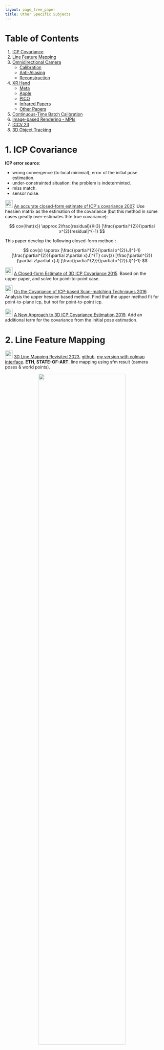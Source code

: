 ```yaml
---
layout: page_tree_paper
title: Other Specific Subjects
---
```


# Table of Contents
1. [ICP Covariance](#l1)
2. [Line Feature Mapping](#l2)
3. [Omnidirectional Camera](#l3)
    * [Calibration](#l3.1)
    * [Anti-Aliasing](#l3.2)
    * [Reconstruction](#l3.3)
4. [XR Hand](#l4)
    * [Meta](#l4.1)
    * [Apple](#l4.2)
    * [PICO](#lpcio)
    * [Infrared Papers](#lxr_irpaper)
    * [Other Papers](#lxr_other)
5. [Continuous-Time Batch Calibration](#l5)
6. [Image-based Rendering - MPIs](#l6)
7. [ICCV 23](#liccv23)
8. [3D Object Tracking](#l3dobjtrack)

<p/><p/>

<a name="l1"></a>
# 1. ICP Covariance

**ICP error source**:

* wrong convergence (to local minimial), error of the initial pose estimation.
* under-constrainted situation: the problem is indeterminted.
* miss match.
* sensor noise.

<img src="/assets/img/paperread/thumbs.png" height="25"/> [An accurate closed-form estimate of ICP's covariance 2007](https://ieeexplore.ieee.org/document/4209579). Use hessien matrix as the estimation of the covariance (but this method in some cases greatly over-estimates thte true covariance):

$$
cov(\hat{x}) \approx 2\frac{residual}{K-3} [\frac{\partial^{2}}{\partial x^{2}}residual]^{-1}
$$

This paper develop the following closed-form method :

$$
cov(x) \approx [\frac{\partial^{2}}{\partial x^{2}}J]^{-1} [\frac{\partial^{2}}{\partial z\partial x}J]^{T} cov(z) [\frac{\partial^{2}}{\partial z\partial x}J] [\frac{\partial^{2}}{\partial x^{2}}J]^{-1}
$$

<img src="/assets/img/paperread/thumbs.png" height="25"/> [A Closed-form Estimate of 3D ICP Covariance 2015](https://sites.google.com/site/icpcovariance/). Based on the upper paper, and solve for point-to-point case.

<img src="/assets/img/paperread/thumbs.png" height="25"/> [On the Covariance of ICP-based Scan-matching Techniques 2016](https://arxiv.org/abs/1410.7632). Analysis the upper hessien based method. Find that the upper method fit for point-to-plane icp, but not for point-to-point icp.

<img src="/assets/img/paperread/thumbs.png" height="25"/> [A New Approach to 3D ICP Covariance Estimation 2019](https://arxiv.org/abs/1909.05722). Add an additional term for the covariance from the initial pose estimation.

<a name="l2"></a>
# 2. Line Feature Mapping

<img src="/assets/img/paperread/chrown.png" height="25"/> [3D Line Mapping Revisited 2023](https://arxiv.org/abs/2303.17504), [github](https://github.com/cvg/limap). [my version with colmap interface](https://github.com/yeliu-deepmirror/limap). **ETH, <h>STATE-OF-ART</h>**. line mapping using sfm result (camera poses & world points).

<div align="center">    
<img src="/assets/img/paperread/limap.png" width="75%"/>
</div>

1. Line Proposal : line match -> <h>point-guided line triangulation</h> (to overcome degenerate cases).
  * using [Orthonormal Representation](#lorth_line).
  * line feature : [DeepLSD](https://github.com/cvg/DeepLSD), descriptors : [LineTR](https://github.com/yosungho/LineTR).
  * line matcher : [GlueStick](https://github.com/cvg/GlueStick)(superglue for lines).
2. Proposal Scoring & Track Association.
3. Joint Optimization.
4. <u>Test localization in our benchmark, no improvement seen</u> ([more details in my repo](https://github.com/yeliu-deepmirror/limap)).

<img src="/assets/img/paperread/chrown0.png" height="25"/> [UV-SLAM: Unconstrained Line-based SLAM Using Vanishing Points for Structural Mapping 2021](https://arxiv.org/abs/2112.13515). using vanishing points for structural mapping, to avoid degeneracy in Plucker representation.

<img src="/assets/img/paperread/chrown0.png" height="25"/> [PL-SLAM: a Stereo SLAM System through the Combination of Points and Line Segments 2017](https://arxiv.org/abs/1705.09479). Using the orthonormal representation of lines, and 3d point representation of points, to process visual slam (basicly ORBSLAM2 structure). And the first paper to derivative the line jacobians with detail.

<img src="/assets/img/paperread/chrown0.png" height="25"/> [impact of landmark parameterization on monocular ekf-slam with points and lines 2010](https://www.researchgate.net/publication/41182046_Impact_of_Landmark_Parametrization_on_Monocular_EKF-SLAM_with_Points_and_Lines) Project lines into camera image space.

<a name="lorth_line"></a>
<img src="/assets/img/paperread/chrown.png" height="25"/> [structure-from-motion using lines : representation triangulation and bundle adjustment 2005](https://hal.archives-ouvertes.fr/hal-00092589/document), based on [Plucker representation](https://en.wikipedia.org/wiki/Pl%C3%BCcker_coordinates) of the line (by two points or two planes: the direction of the line, and the moment). The paper proposed a **Orthonormal Representation** of lines, takes only 4 dof (three from SO(3) and one from SO(2)), make it easier for optimization.

* *Used this factorization in our project, it performs well.* But in actually localization applications, point feature is much more robust than this method.
* this should fits better for traffic lanes mapping, with fixed poses.

<a name="l3"></a>
# 3. Omnidirectional Camera

<a name="l3.1"></a>
## 3.1 Calibration

<img src="/assets/img/paperread/chrown.png" height="25"/> [Single View Point Omnidirectional Camera Calibration from Planar Grids 2007](https://hal.inria.fr/hal-00767674/file/omni_calib.pdf) (opencv fisheye model based on this paper).

<img src="/assets/img/paperread/chrown.png" height="25"/> [A Multiple-Camera System Calibration Toolbox Using A Feature Descriptor-Based Calibration Pattern](https://people.inf.ethz.ch/pomarc/pubs/LiIROS13a.pdf) ([opencv calibration](https://docs.opencv.org/4.x/dd/d12/tutorial_omnidir_calib_main.html) based on this paper).

<a name="l3.2"></a>
## 3.2 Anti-Aliasing

Anti-Aliasing is important when converting panorama images to pinhole images.

<img src="/assets/img/paperread/chrown.png" height="25"/> [Anti-aliasing techniques comparison](https://www.sapphirenation.net/anti-aliasing-comparison-performance-quality). [Spatial anti-aliasing](https://en.wikipedia.org/wiki/Spatial_anti-aliasing).

* [SSAA (Supersampling anti-aliasing)](https://en.wikipedia.org/wiki/Supersampling). In the objective image, pick some pixels around, project back to the original image (panorama image for our case) to get colors, and averaging.
* MSAA (Multisample anti-aliasing), boost over SSAA share the samples among different objective pixels.
* Post-process anti-aliasing: FXAA, SMAA, CMAA, etc.
* [Signal processing approach](https://en.wikipedia.org/wiki/Spatial_anti-aliasing#Signal_processing_approach_to_anti-aliasing): to greatly reduce frequencies above a certain limit, known as the Nyquist frequency.

<a name="l3.3"></a>
## 3.3 Reconstruction

<img src="/assets/img/paperread/chrown.png" height="25"/> [Egocentric Scene Reconstruction from an Omnidirectional Video](http://vclab.kaist.ac.kr/siggraph2022p2/), [github](https://github.com/KAIST-VCLAB/EgocentricReconstruction). Fuse per-frame depth estimates into a novel <u>spherical binoctree data structure</u> that is specifically designed to tolerate spherical depth estimation errors.

<a name="l4"></a>
# 4. XR Hand

<a name="l4.1"></a>
## 4.1 Meta

<img src="/assets/img/paperread/chrown.png" height="25"/> [META blogs 2019](https://developer.oculus.com/blog/)
* [Blob segmentation](https://developer.oculus.com/blog/increasing-fidelity-with-constellation-tracked-controllers/)
  * Image pyramids to find blobs in different scale, not for all frames. to handle : separate merged blobs, detect faint blobs, center of a close blob.
  * in [noisy scene : holiday lights and trees](https://developer.oculus.com/blog/optimizing-oculus-insight-controller-tracking-to-work-in-challenging-conditions-like-near-holiday-lights/):
    * detects stationary 3D lights and reject them.
    * use CNN to validate blobs.
* [LED Matching](https://developer.oculus.com/blog/tracking-technology-explained-led-matching/).
  * “brute matching” check all the hypotheses. “proximity matching” with prior information of pose.
  * all the blobs in the four images will be collected to match.
  * develop fewer points (1 point, 2 points) match algorithms.

<div align="center">    
<img src="/assets/img/paperread/four_image_detection.png" width="85%"/>
</div>

* No more blogs released after Dec 2019, but more hand tracking updates are available.
* My implementation:

<div align="center">    
<img src="/assets/img/screenshots/hand6dof.gif" width="60%"/>
</div>

<a name="l4.2"></a>
## 4.2 Apple

[Apple Vision Pro 2023](https://www.apple.com/apple-vision-pro/)
* [Design for spatial input 2023](https://developer.apple.com/videos/play/wwdc2023/10073/).
  * eye tracking -> target. tap finger -> select. flick finger -> scroll.
  * could process complete hand tracking in some cases.

<div align="center">    
<img src="/assets/img/paperread/apple-vision-pro-gestures.webp" width="35%"/>
</div>

* [Detect Body and Hand Pose with Vision 2020](https://developer.apple.com/videos/play/wwdc2020/10653/) other people's pose.

<a name="lpcio"></a>
# 4.3 PICO

[PICO Centaur 光学追踪+裸手识别 2023](https://mp.weixin.qq.com/s/JP6ertmxXc0fF0fIPU8QMg); LED + AI HAND + IMU.
* <img src="/assets/img/paperread/thumbs.png" height="25"/> [HaMuCo hand tracking 2023](https://zxz267.github.io/HaMuCo/).
  * self-supervised from multi-view pseudo 2D labels.
  * cross-view-network following multiple single-image-network to merge multi-view result. (Designed for VR 4-cameras system)
* <img src="/assets/img/paperread/thumbs.png" height="25"/> [Decoupled Iterative Refinement Framework for Interacting Hands Reconstruction from a Single RGB Image 2023](https://arxiv.org/abs/2302.02410), for two hands reconstruction.
* <img src="/assets/img/paperread/thumbs.png" height="25"/> [Reconstructing Interacting Hands with Interaction Prior from Monocular Images 2023](https://arxiv.org/abs/2308.14082), for two hands reconstruction.
* Data [Realistic Full-Body Tracking from Sparse Observations via Joint-Level Modeling](https://arxiv.org/abs/2308.08855).
* XR body recovery.

<a name="lxr_irpaper"></a>
## 4.3 Infrared Papers

<img src="/assets/img/paperread/thumbs.png" height="25"/> [A comparative analysis of localization algorithms for visible light communication 2021](https://sci-hub.ru/https://link.springer.com/article/10.1007/s11082-021-02751-z).

<img src="/assets/img/paperread/chrown0.png" height="25"/> [Light-based indoor positioning systems: A review 2020](https://sci-hub.ru/https://ieeexplore.ieee.org/abstract/document/8950421/)

* <u>LEDs based method</u>. Data packets are transmitted through the optical channel using a modulation method (e.g On-Off Keying - high frequency switching of the LEDs).
  * Multiplexing to distinguish different LEDs - Time/Frequency/Orthogonal Frequency/Wavelength.
  * Positioning : Proximity/Signal Strength/Angle of Arrival/Time of Arrival
* IR
  * Oculus Rift DK2 2014: LEDs transmit their own IDs by on-off keying as a 10-bit data packet at 60Hz.
* Coded marker-based optical positioning systems.

<img src="/assets/img/paperread/thumbs.png" height="25"/> [Low-cost vision-based 6-DOF MAV localization using IR beacons 2013](https://ieeexplore.ieee.org/abstract/document/6584225/). <u>Enumerate</u> all possible 2d-3d matches, filter by plane prior (order around the centroid is kept), then solve pose by PnP.

<img src="/assets/img/paperread/thumbs.png" height="25"/> [PS Move API: A Cross-Platform 6DoF Tracking Framework 2013](https://publik.tuwien.ac.at/files/PubDat_218820.pdf), with a more detailed version [Cross-Platform Tracking of a 6DoF Motion Controller 2012](https://publik.tuwien.ac.at/files/PubDat_214197.pdf). developed for [PS Move Motion Controller](https://www.playstation.com/en-us/accessories/playstation-move-motion-controller/): single large LED blob tracking.

<img src="/assets/img/paperread/chrown0.png" height="25"/> [Kinectrack: Agile 6-DoF Tracking Using a Projected Dot Pattern 2012](https://sci-hub.ru/https://ieeexplore.ieee.org/abstract/document/6402533/). plannar IR pattern: 4 points -> quads -> kites. Kites have a perspective-invariant signature, used to match and compute pose.

<img src="/assets/img/paperread/thumbs.png" height="25"/> [Affordable infrared-optical pose-tracking for virtual and augmented reality 2007](https://www.academia.edu/download/42322622/Affordable_infrared-optical_pose-trackin20160207-26197-1usom1p.pdf). multi-view construction, then 3d model fit (maximum-clique search) to get pose.

<a name="lxr_other"></a>
## 4.4 Other Papers

<img src="/assets/img/paperread/thumbs.png" height="25"/> [Efficient 6-DoF Tracking of Handheld Objects from an Egocentric Viewpoint 2018](https://openaccess.thecvf.com/content_ECCV_2018/papers/Rohit_Pandey_Efficient_6-DoF_Tracking_ECCV_2018_paper.pdf). Image based 3d position & 6 dof pose.
* [data set for hand hold objects](https://sites.google.com/view/hmd-controller-dataset). <n>the data set might be useful</n>.
* Model based on Single Shot Multibox Detector (SSD). Intuition : users’ hands and arms provide excellent context.

<img src="/assets/img/paperread/chrown0.png" height="25"/> [1 euro Filter: A Simple Speed-based Low-pass Filter for Noisy Input in Interactive Systems 2012](https://inria.hal.science/hal-00670496/document), here for an implementation [One Euro Filter](https://jaantollander.com/post/noise-filtering-using-one-euro-filter/). Lower jitter at low speed, lower lag at high speed.

$$
\alpha = \frac{1}{1 + \frac{\tau}{T_{e}}}, \tau = \frac{1}{2\pi + f_{c}}, f_{c} = f_{c_min} + \beta \| \dot{\hat{X_{i}}} \|
$$

$$
\hat{X_{i}} = (X_{i} + \frac{\tau}{T_{e}} \hat{X_{i - 1}}) \frac{1}{1 + \frac{\tau}{T_{e}}}
$$

[Monado’s hand tracking](https://monado.freedesktop.org/handtracking), [stream app](https://store.steampowered.com/app/2317150/Monado_Hand_Tracking/):
* [post machine learning hand pose](https://www.collabora.com/news-and-blog/blog/2021/04/20/continuous-3d-hand-pose-tracking-using-machine-learning-and-monado-openxr/), [project gitlab](https://gitlab.collabora.com/col0047/openxr-hand-tracking-example). multi-stage neural network-based solution.
* [post Bag of freebies](https://www.collabora.com/news-and-blog/blog/2021/06/17/bag-of-freebies-xr-hand-tracking-machine-learning-openxr/), [pretrained model gitlab](https://gitlab.collabora.com/col0047/hand-detection).
  * Data augmentation + Noisy Student Training, a semi-supervised learning approach.
  * Architecture inspired by the YOLOv4 architecture
* [post monado hand tracking](https://www.collabora.com/news-and-blog/blog/2022/05/31/monado-hand-tracking-hand-waving-our-way-towards-a-first-attempt/), fits with the ethos of [libsurvive](https://github.com/cntools/libsurvive). using [One Euro Filter](https://jaantollander.com/post/noise-filtering-using-one-euro-filter/). using [MediaPipe](https://developers.google.com/mediapipe/solutions/vision/hand_landmarker).
  * [MediaPipe samples](https://github.com/googlesamples/mediapipe/tree/main/examples/hand_landmarker)， [MediaPipe c++](https://developers.google.com/mediapipe/framework/getting_started/hello_world_cpp.md).


<a name="l5"></a>
# 5. Continuous-Time Batch Calibration

<img src="/assets/img/paperread/chrown0.png" height="25"/> [Calibrating the Extrinsics of Multiple IMUs and of Individual Axes 2016](https://timohinzmann.com/publications/icra_2016_rehder.pdf). Add multiple IMUs based on previous works.
<img src="/assets/img/paperread/chrown0.png" height="25"/> [Unified Temporal and Spatial Calibration for Multi-Sensor Systems 2013](https://ieeexplore.ieee.org/document/6696514). Add timestamp parameter based on previous work.
<img src="/assets/img/paperread/chrown.png" height="25"/> [Continuous-Time Batch Estimation using Temporal Basis Functions 2012](https://furgalep.github.io/bib/furgale_icra12.pdf). [My Notes](https://drive.google.com/file/d/1ljcLGqWvBsvgvK5FpLo59VX7bIvHWlq2/view?usp=sharing).

Use a serial of bsplines to simulate the trajectory, since bspline is continous (if degree is high enough), the trajectory will be smooth, and could compute derivative w.r.t. time to get acceleration and angular velocity. forme the optimization problem with :
* map point observations.
* imu measurements : 2nd derivative of position, and 1st derivative of rotation.
* control input constraints.

<img src="/assets/img/paperread/chrown0.png" height="25"/> [General Matrix Representations for B-Splines 1998](https://xiaoxingchen.github.io/2020/03/02/bspline_in_so3/general_matrix_representation_for_bsplines.pdf). used in upper papers to generate bsplines.

<a name="l6"></a>
# 6. Image-based Rendering - MPIs

Some References:
* [Image-based Rendering](https://wiki.davidl.me/view/Image-based_rendering).
* [TUM AI Lecture Series - Image-based Rendering](/Study/PaperRead/tum_ai/#libr).

**Implicit Representations (Light Field - Plenoptic Function)** - using position & direction of each pixel (5-dim), to get its color, depth and other meta-information. [My Neural Rendering Notes](/Study/PaperRead/3d_reconstruction/#lneural_r)

<img style="float: right;" src="/assets/img/paperread/lumigraph.png" width="25%"/>

* [Light Field Traditional](https://wiki.davidl.me/view/Light_field) stores as a grid of images or videos - <u>Holographic Stereograms</u> 4d light field embedded in 2d sensors (~fly eyes) - [Light Fields 101 - SVVR 2016](https://www.youtube.com/watch?v=BXdKVisWAco). <u>Light Field could product better VR image than ray tracing</u>.
  * <img src="/assets/img/paperread/chrown0.png" height="25"/> [The Plenoptic Function and the Elements of Early Vision 1991](http://persci.mit.edu/pub_pdfs/elements91.pdf)
  * <img src="/assets/img/paperread/thumbs.png" height="25"/> [The Lumigraph 1996](https://dash.harvard.edu/bitstream/handle/1/2634291/Gortler_Lumigraph.pdf?sequence=2&isAllowed=y), [Light Field Rendering 1996](https://graphics.stanford.edu/papers/light/). 4D representation (since cameras sit in a plane) : (s, t) ~ position, (u, v) ~ direction.
  * <img src="/assets/img/paperread/chrown0.png" height="25"/> [Dynamically Reparameterized Light Fields 2000](http://www.cs.harvard.edu/~sjg/papers/drlf.pdf), [video explain](https://www.youtube.com/watch?v=p2w1DNkITI8), [video demo](https://www.youtube.com/watch?v=msNVZT3USEM).
  * <img src="/assets/img/paperread/chrown0.png" height="25"/> [Plenopticam 2019](http://www.plenoptic.info/index.html), [github](https://github.com/hahnec/plenopticam).
  * Light Field Camera [Lytro](https://en.wikipedia.org/wiki/Lytro).
* [Light Field Networks & NERF](/Study/PaperRead/3d_reconstruction/#lneural_r) method to render new views.
  * Light Field: you directly predict colors from light rays. [Deep blending 2018](http://visual.cs.ucl.ac.uk/pubs/deepblending/), [Free View Synthesis 2020](http://vladlen.info/publications/free-view-synthesis/).
  * NERF: performing volume rendering (integration along the ray).


**Layered Representations**:
* Depth - Interpolation of RGBD images:
  * Apple [View Interpolation for Image Synthesis 1993](https://cseweb.ucsd.edu/~ravir/6998/papers/p279-chen.pdf), similar to image morphing.
    * (1) <u>establishes the correspondence between two images</u> (hard part); (2) use the mapping to interpolate the shape of each image toward the other (~ cv::remap).
    * this paper uses the camera transformation and image range data to automatically determine the correspondence.
      * quadtree block compression of pixels for parallel processing.
  * [Layered Depth Image 1998](https://grail.cs.washington.edu/projects/ldi/)
  * Sprites with Depth: overlapping depth images.
  * [Virtual Viewpoint Video 2004](https://www.youtube.com/watch?v=WYezwsFfxvE), render bullet time video.
    * extand boundary to create better (blending) effect.
* Aspen Movie Map (1978)
* Apple [QuickTime VR – An Image-Based Approach to Virtual Environment Navigation 1995](https://cseweb.ucsd.edu/~ravir/6998/papers/p29-chen.pdf), 360 video based image walkthrough, while the viewpoint is fixed.

<img style="float: right;" src="/assets/img/paperread/mpis_inv.jpg" width="30%"/>

**Multi-Plane Images (MPIs)**:
* Method [python implementation](https://github.com/google-research/google-research/blob/master/single_view_mpi/libs/mpi.py):
  * warping : homography.
  * compositing of layers (1 for furthest, k for closest) :
    $$
    I = \sum_{i=1}^{k}(c_{i}\alpha_{i}\prod_{j=i+1}^{k}(1-\alpha_{j}))
    $$
    $$
    D = \sum_{i=1}^{k}(d_{i}^{-1}\alpha_{i}\prod_{j=i+1}^{k}(1-\alpha_{j}))
    $$
* [Multiplane Camera 1937](https://en.wikipedia.org/wiki/Multiplane_camera)
* <img src="/assets/img/paperread/chrown0.png" height="25"/> [Stereo Matching with Transparency and Matting 1998](https://szeliski.org/papers/Szeliski_StereoTransparencyMatting_IJCV99.pdf)
* <img src="/assets/img/paperread/thumbs.png" height="25"/> [Crowdsampling The Plenoptic Function 2020](https://research.cs.cornell.edu/crowdplenoptic/), Deep Multi-plane Images. RGBA, and learnable latent feature vector (for time). render is fast. Produce more stable compare to [Nerf-Wild](/Study/PaperRead/3d_reconstruction/#lneural_r).
* <img src="/assets/img/paperread/chrown0.png" height="25"/> [Stereo Magnification: Learning View Synthesis using Multiplane Images 2018](https://tinghuiz.github.io/projects/mpi/), MPIs with stereo input.
  * <img src="/assets/img/paperread/chrown0.png" height="25"/> [Single-view view synthesis with multiplane images 2020](https://single-view-mpi.github.io/) (32-layers), [github](https://github.com/google-research/google-research/tree/master/single_view_mpi), predict the mutli-plane images from single image. using colmap sparse point cloud and target image (from online videos) to train.
  * <img src="/assets/img/paperread/chrown.png" height="25"/> [Single-View View Synthesis in the Wild with Learned Adaptive Multiplane Images 2022](https://github.com/yxuhan/AdaMPI) (8-64 layers, <h>pretrained 32&64 are available</h>). trained in wild dataset (COCO) (by mono-depth wrapped images).
    * MPI over-parameterization problem : use encoder-decoder architecture.
    * Suboptimal depth problem : apply inter-plane interaction.

<figure align="center">
  <img src="/assets/img/paperread/mpi_view_test.gif" width="50%"/>
  <figcaption>Single-view view synthesis test with deepmirror office.</figcaption>
</figure>

<figure align="center">
  <img src="https://github.com/yeliu-deepmirror/AdaMPI/raw/master/images/adampi.gif" width="50%"/>
  <figcaption>AdaMPI test with online image.</figcaption>
</figure>

* <img src="/assets/img/paperread/thumbs.png" height="25"/> [SynSin: End-to-end View Synthesis from a Single Image 2019](https://arxiv.org/abs/1912.08804) with depth feature, and network to merge images.
* <img src="/assets/img/paperread/thumbs.png" height="25"/> [DeepView View Synthesis with Learned Gradient Descent 2019](https://augmentedperception.github.io/deepview/), multi-view to MPIs, <n>too hard to train, hanged by Google</n>.
* <img src="/assets/img/paperread/thumbs.png" height="25"/> [MatryODShka: Real-time 6DoF Video View Synthesis using Multi-Sphere Images 2020](https://arxiv.org/abs/2008.06534), [github](https://github.com/brownvc/matryodshka). conert stereo 360 to MPIs.
* <img src="/assets/img/paperread/thumbs.png" height="25"/> [MINE: Towards Continuous Depth MPI with NeRF for Novel View Synthesis 2021](https://vincentfung13.github.io/projects/mine/), multi-plane volume render.
* <img src="/assets/img/paperread/chrown0.png" height="25"/> [NeX: Real-time View Synthesis with Neural Basis Expansion 2021](https://github.com/nex-mpi/nex-code) (192-layers, with 16 texture images), parameterizing each pixel as a linear combination of basis functions (based on view angle) learned from a neural network.
  * 192-layers, with 16 texture images, too large memory.
  * 17 images scene took 18h to train, trainning slow, limit its use case.
* <img src="/assets/img/paperread/thumbs.png" height="25"/> [Real-Time Neural Character Rendering with Pose-Guided Multiplane Images 2022](https://github.com/ken-ouyang/PGMPI), use image-to-image translation paradigm.
* <img src="/assets/img/paperread/chrown0.png" height="25"/> Apple [Generative Multiplane Images 2022](https://xiaoming-zhao.github.io/projects/gmpi/) (32-layers) but only has pre-trained model for face dataset. (<n>Apple might use this for Vision pro 3d photo</n>)
* <img src="/assets/img/paperread/thumbs.png" height="25"/> [Structural Multiplane Image 2023](https://github.com/mf-zhang/Structural-MPI), planes made based on planar 3D reconstruction of the scene.
  * since planes could intersect, need to order the render sequence for each pixel - **slow**.

**MPIs Final choice** : [Single-View View Synthesis in the Wild with Learned Adaptive Multiplane Images 2022](https://github.com/yxuhan/AdaMPI), [our version](https://github.com/yeliu-deepmirror/AdaMPI), (Single-view view synthesis with rgbd trained on COCO). Could run on VR & Phone.
* Use rbgd as input, predict density 𝜎 for each plane instead of alpha 𝛼 .
* *Plane Adjustment Network*. arranging each MPI plane at an appropriate (pre-defined) depth to represent the scene.
* *Radiance Prediction Network*. predicts the color 𝑐 𝑖 and density 𝜎 𝑖 for each plane at 𝑑 𝑖 .
* Train using single image : supervised by RGBD wrapping + Hole filling network.
* TODO: <n>supervision by youtube videos</n>.
* TODO: <n>single view 3D gaussian splitting might help?</n>.
* Implementation (Phone version & Pico version) of a OpenGLES shared based MIP visualizer.

<div align="center">    
<iframe src="//player.bilibili.com/player.html?aid=321195337&bvid=BV1Dw411e7QE&cid=1272450395&p=1" width="50%" height="300" scrolling="no" border="0" frameborder="no" framespacing="0" allowfullscreen="true"> </iframe>
</div>

<a name="liccv23"></a>
# 7. ICCV 23

[ICCV'23 Robot Learning & SLAM Workshop](https://www.youtube.com/playlist?list=PLLUUYtjRHf8NkQ03nLP6V16iPiEm7atmu)

<img src="/assets/img/paperread/chrown0.png" height="25"/> [Marc Pollefeys: Visual Localization and Mapping From Classical to Modern](https://youtu.be/15U8qwFcL24?si=m3mylnIPg6-AeHni) SFM & Visual Localization. [3DV 2024](https://3dvconf.github.io/2024/).
* Point Features:
  * [PixLoc 2021](https://github.com/cvg/pixloc) end-to-end learn from pose loss.
  * [Pixel-Perfect SFM 2021](https://github.com/cvg/pixel-perfect-sfm) refine 2d feature position by dense NN descriptor.
  * [LightGlue 2023](https://github.com/cvg/LightGlue)
* Privacy-Preserving Geometric Computer Vision.
* Line Features: [DeepLSD 2023](https://github.com/cvg/DeepLSD), [GlueSticks 2023](https://github.com/cvg/GlueStick) -> [LiMap 2023](https://github.com/cvg/limap).
* [LaMAR 2022](https://lamar.ethz.ch/) AR Benchmarking.

<img src="/assets/img/paperread/chrown0.png" height="25"/> [Maurice Fallon: Robust Multi-Sensor SLAM with Learning and Sensor Fusion](https://youtu.be/hRs4a1wqnUE?si=JJQI9kVSs6dzkAmx). 3 camera + lidar system.
* **Lidar-Visual Odometry**:
  * [VILENS 2021](https://arxiv.org/abs/2107.07243), joint optimization of lidar & visual & imu resiudals.
  * [Hilti-Oxford SLAM Dataset 2023](https://hilti-challenge.com/index.html).
* [InstaLoc 2023](https://arxiv.org/abs/2305.09552) through *dense lidar* semantic instances matching.
* [NavLive 2022](https://www.navlive.co.uk/)
* <img src="/assets/img/paperread/chrown0.png" height="25"/> **Lidar Vision NeRF**.
  * Lidar-Camera Calibration - [Extrinsic Calibration of Camera to LIDAR using a **Differentiable Checkerboard Model** 2023].
  * [SiLVR : Scalable Lidar-Visual Reconstruction with Neural Radiance Fields 2023] nerf + lidar depth + lidar normal.
* **SLAM + LLMs** : [Language-EXtended Indoor SLAM (LEXIS) 2023](https://arxiv.org/abs/2309.15065) building semantically rich visual maps with LLMs, based on [CLIP](https://github.com/openai/CLIP).

<img src="/assets/img/paperread/chrown0.png" height="25"/> [Luca Carlone: From SLAM to Spatial Perception](https://youtu.be/jDume0pA2-Q?si=ASxhNdJt9P7mSyPk). hierarchical representations, certifiable algorithms, and self-supervised learning.
* Scene Map : [Kimera: Real-time Metric-Semantic SLAM 2021](https://github.com/MIT-SPARK/Kimera). 3D scene underestanding : semantics (**objects, agents, sounds, etc**), relations. [Kimera-Multi 2023](https://github.com/MIT-SPARK/Kimera-Multi), multi-robots.
* <img src="/assets/img/paperread/chrown0.png" height="25"/> Robustness : **Certifiable algorithms** compute an estimate and either certify its optimality, or detect failure. [Kimera-RPGO](https://github.com/MIT-SPARK/Kimera-RPGO)
  * [ROBIN 2023](https://github.com/MIT-SPARK/ROBIN) based on graph theory to find large sets of compatible measurements and prune gross outliers (used in [TEASER++ 2020](https://github.com/MIT-SPARK/TEASER-plusplus)).
  * [GNC + ADAPT 2021](https://github.com/MIT-SPARK/GNC-and-ADAPT) graduated non-convexity (to reduce non-convexity of the optimization).
  * [Certifiable Outlier-Robust Geometric Perception 2022](https://github.com/MIT-SPARK/CertifiablyRobustPerception) semidefinite moment relaxations.
  * Self-supervised Learning for Certification.

<img src="/assets/img/paperread/thumbs.png" height="25"/> [Chen Wang: Imperative SLAM and PyPose Library for Robot Learning](https://youtu.be/_j5tJFC-Gbk?si=LT7GsrC-LnZ-ngJU), [Imperative SLAM 2023](https://sairlab.org/iSLAM/). Take back-end optimization as a supervision signal for the front-end. [PyPose](https://pypose.org/).

<img src="/assets/img/paperread/thumbs.png" height="25"/> [Andrew Davison: Distributed Estimation and Learning for Robotics](https://youtu.be/1pw8xGlWkqI?si=hqQE_grS56dbofqW), [see here for related lecture](/Study/PaperRead/tum_ai/#lAndrew).
* Reason for the thoughts: (1) Hardware: map the algorithm blocks to hardware; (2) Multi-robot systems.
* <img src="/assets/img/paperread/chrown0.png" height="25"/> [Gaussian Belief Propagation](https://gaussianbp.github.io/).
* Robot Web.
  * Multi-robot localization using Gaussian Belief Propagation.
  * Multi-robot planning using Gaus sian Belief Propagation.

<img src="/assets/img/paperread/thumbs.png" height="25"/> [Daniel Cremers: From Monocular SLAM to 3D Dynamic Scene Understanding](https://youtu.be/qQakQ0SZ5wI?si=WpOxk35u2apaS3aZ).
* Novel Bundle Adjustment. [Super Root BA 2021](https://arxiv.org/abs/2103.01843), [Power BA 2023](https://arxiv.org/abs/2204.12834), [github](https://github.com/NikolausDemmel/rootba).
* Direct SLAM. LSD-SLAM, DSO, DMVIO, D3VO.
* Single Image Dense Reconstruction. [MonoRec 2021](https://github.com/Brummi/MonoRec), [Density Fields for Single View 2023](https://fwmb.github.io/bts/).
* Dynamic 3D scene understanding.

<img src="/assets/img/paperread/thumbs.png" height="25"/> [Tim Barfoot: Learning Perception Components for Long Term Path Following](https://youtu.be/G8ic5IMwV_c?si=w187ubEY_h-Y9c0S).

<a name="lrelpose"></a>
<img src="/assets/img/paperread/thumbs.png" height="25"/> [Shubham Tulsiani: Probabilistic Pose Prediction](https://youtu.be/gpQuEVcbog8?si=Y_8jHDkkS-MuBd6K). Objective : 3D object reconstruction. Pose Estimation from few views. **SFM (e.g. Colmap) not robust under sparse-views**. <u>Data-driven learning method.</u>
* Direct Pose Prediction (end-to-end) try : **failed !**  <n>I think the problem might be with the pose representation, see </n> [Why NeRF work ?](/Study/PaperRead/tum_ai/#lnerf_understanding).
* <img src="/assets/img/paperread/chrown0.png" height="25"/> [RelPose++ 2023](https://amyxlase.github.io/relpose-plus-plus/). Probabilistic Pose Prediction: predict the distribution of poses though energy-based model.

<img src="/assets/img/paperread/thumbs.png" height="25"/> [Ayoung Kim: Advancing SLAM with Learning](https://youtu.be/iIxQkmfok5Q?si=Mcy_UtRwBVhA7Ycz). (1) Lines. Line Descriptor: [LineRT 2021](https://github.com/yosungho/LineTR); (2) DL + Graph SLAM. Object SLAM : 6dof object pose estimation; (3) Thermal cameras.

[Michael Kaess: Learning for Sonar and Radar SLAM](https://youtu.be/xZn_y7TM1O8?si=dNLG-xo5JAhEg1W6). Camera fails in under-water environments.
* **Sonar** : projection without elevation. Acoustic SFM. **Epipolar contour**. **Acoustic Bundle Adjustment**.
  *  Sonar Image Correspondence. DL method.
  * Imaging Sonar Dense Reconstruction.
* Radar SLAM, provide Doppler velocity also.

<a name="l3dobjtrack"></a>
# 8. 3D Object Tracking

## 8.1 Traditional Methods

**Region-based method**: <u>region segmentation + optimization.</u> Use color statistics to model the probability that a pixel belongs to the object or to the background. The object pose is then optimized to best explain the segmentation of the image.
* **Pros & Cons**:
  * Pros: work for textureless objects. more robust.
  * Cons: mostly expensive. assuming objects are distinguishable from the background.
* Two-stage method. (1) segmentation finding the contour; (2) contour points to rays (plucker representation), match the rays with 3d object.
* **One-stage method**. <img src="/assets/img/paperread/chrown0.png" height="25"/> [PWP3D: Real-time Segmentation and Tracking of 3D Objects 2012](https://www.robots.ox.ac.uk/~victor/pdfs/prisacariu_reid_ijcv2012_draft.pdf): optimization of the pose, based on the fore-back-ground field (using SDF). (similar to a direct method but works on SDF field)
  * problem define: maximizing the energy function, w.r.t. pose, $$E(\Phi) = - \sum_{x\in \Omega} log(H_{e}(\Phi)P_{f} + (1- H_{e}(\Phi))P_{b}) $$, with $$\Phi$$ the SDF from the projected object.
  * optimization. (<u>with great evaluation of different choices</u>)
    * gradient descent. use small step (to avoid jump over minima). <u>Final choice</u>.
    * conjugate gradient, (1) use Hessian as preconditional matrix; (2) evaluate the energy sometime, to check if steepest descent is needed to reset. a bit fast for translation, but slow for rotation (compared to gradient descent).


* <img src="/assets/img/paperread/chrown.png" height="25"/> **Sparse method** & [3DObjectTracking : DLR-RM](https://github.com/DLR-RM/3DObjectTracking):
  * [RBGT: A Sparse Gaussian Approach to Region-Based 6DoF Object Tracking 2020](https://github.com/DLR-RM/3DObjectTracking/tree/master/RBGT).
    * Foreground/Background : color histogram.
    * Sparse probabilistic model : <u>corresponding lines</u> following gaussian distribution.
    * Optimization using second-order Newton optimization with Tikhonov regularization.
  * [SRT3D: A Sparse Region-Based 3D Object Tracking Approach for the Real World 2021](https://arxiv.org/abs/2110.12715), [github](https://github.com/DLR-RM/3DObjectTracking/tree/master/SRT3D). Add a global local optimization.
  * [ICG - Iterative Corresponding Geometry: Fusing Region and Depth for Highly Efficient 3D Tracking of Textureless Objects 2022](https://arxiv.org/abs/2203.05334): merged region-based and depth-based method. (100Hz in CPU)
    * Sparse Viewpoint Model: contour points and surface points from pre-rendered view point.
    * Region Modality : following previous methods.
    * Depth Modality : point-to-plane ICP.
  * [ICG+ - Fusing Visual Appearance and Geometry for Multi-modality 6DoF Object Tracking 2023](https://arxiv.org/abs/2302.11458). Add texture information to previous version : minimize reprojection errors between points from the current image and keyframes.
  * [Mb-ICG -  A Multi-body Tracking Framework - From Rigid Objects to Kinematic Structures 2023](https://arxiv.org/abs/2208.01502), multi-body (jointly connected robot) tracking using ICG+, <u>an optimization framework combining Netwon optimization with body jacobiabns</u>.

**Depth-based method**: minimize the distance between the surface of a 3D model and measurements from a depth camera.
* **Pros & Cons**:
  * Cons: Depth sensor is required.
* (1) point-to-plane ICP based. (2) SDF based. (3) Particle filter, Gaussian filters.

**Keypoint-based method** image feature extraction and match.
* **Pros & Cons**:
  * Cons: Need Texture. Heavy.
* SIFT, BRISK, LIFT, SuperGlue, etc.

**Edge-based method**
* **Pros & Cons**:
  * Cons: Cannot handle image blur. Struggle with texture and background clutter.
* [Combining 3D Model Contour Energy and Keypoints for Object Tracking 2018](https://arxiv.org/abs/2002.01379), (1) initial pose from Kanade–Lucas–Tomasi (KLT) tracker; (2) refine pose using contour energy function (with Basin-Hopping stochastic algorithm), maximizing the image gradient along the projected contours (outer-contours & sharp edges).
* [Pixel-Wise Weighted Region-Based 3D Object Tracking using Contour Constraints 2021](https://ieeexplore.ieee.org/document/9445817), [github](https://github.com/huanghone/SLCT). project contour by initial pose, and check the foreground-background probability along the normal.

**Direct method**
* **Pros & Cons**:
  * Cons: Need Texture. Need perfect 3d model. Have a smaller basin of convergence and less robust to illumination changes.
* [A Direct Method for Robust Model-Based 3D Object Tracking from a Monocular RGB Image 2016](https://www.semanticscholar.org/paper/A-Direct-Method-for-Robust-Model-Based-3D-Object-a-Seo-Wuest/d4b1db788da22a2e07abcea154f44ff5322ae7ba). directly align image intensity.
* [DSO 2018](https://github.com/JakobEngel/dso).                  


## 8.2 Deep Learning Methods

6DoF Pose Estimation.
* [DenseFusion: 6D Object Pose Estimation by Iterative Dense Fusion 2019](https://github.com/j96w/DenseFusion). *RGBD* based combined with PointNet.
* [6-PACK: Category-level 6D Pose Tracker with Anchor-Based Keypoints 2019](https://sites.google.com/view/6packtracking), *RGBD* 3D keypoints tracking.
* [CenterPose: Single-Stage Keypoint-based Category-level Object Pose Estimation from an RGB Image 2022](https://sites.google.com/view/centerpose) (*NVIDIA*). Point based structrue representation (similar to 3D bounding box). using ConvGRU feature association.
* <img src="/assets/img/paperread/chrown0.png" height="25"/> [OnePose++: Keypoint-Free One-Shot Object Pose Estimation without CAD Models 2022](https://zju3dv.github.io/onepose_plus_plus/) (**object-SfM**). (1) Extaction of 3d feature points from object (built with SfM); (2) 2D-3D dense feature match GNN, for feature matching. (3) PnP pose estimation.

With Tracking.
* [se(3)-TrackNet: Data-driven 6D Pose Tracking by Calibrating Image Residuals in Synthetic Domains 2020](https://arxiv.org/abs/2007.13866) (pure tracking). predict the relative pose between object renderings and subsequent images.
* [PoseRBPF: A Rao-Blackwellized Particle Filter for 6D Object Pose Tracking 2020](https://github.com/NVlabs/PoseRBPF) (*NVIDIA*).
* <img src="/assets/img/paperread/chrown0.png" height="25"/> [CenterPoseTrack: Keypoint-Based Category-Level Object Pose Tracking from an RGB Sequence with Uncertainty Estimation 2022](https://sites.google.com/view/centerposetrack) (*NVIDIA*). Predction of CenterPose are rendered + Previous result -> Kalman filter + Bayesian Filter -> Verify (with a network).
* [BundleSDF: Neural 6-DoF Tracking and 3D Reconstruction of Unknown Objects 2023](https://bundlesdf.github.io/) (*NVIDIA*). Neural SFM + Neural SDF.
